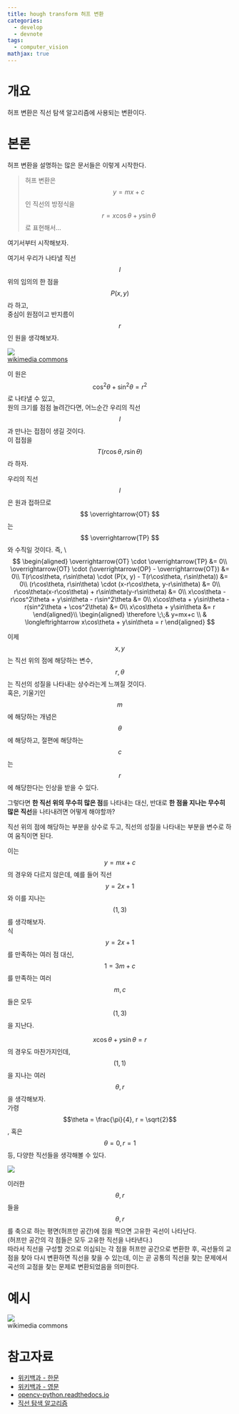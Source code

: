 ```yaml
---
title: hough transform 허프 변환
categories:
  - develop
  - devnote
tags:
  - computer_vision
mathjax: true
---
```

# 개요
허프 변환은 직선 탐색 알고리즘에 사용되는 변환이다.

# 본론
허프 변환을 설명하는 많은 문서들은 이렇게 시작한다.
> 허프 변환은 $$y = mx + c$$ 인 직선의 방정식을 $$ r = x \cos \theta + y \sin \theta $$ 로 표현해서...

여기서부터 시작해보자.

여기서 우리가 나타낼 직선 $$l$$ 위의 임의의 한 점을 $$P(x, y)$$라 하고,\
중심이 원점이고 반지름이 $$r$$인 원을 생각해보자.

![](https://upload.wikimedia.org/wikipedia/commons/e/e6/R_theta_line.GIF)\
[wikimedia commons](https://commons.wikimedia.org/wiki/File:R_theta_line.GIF)

이 원은 $$ \cos^2 \theta + \sin^2 \theta = r^2 $$ 로 나타낼 수 있고,\
원의 크기를 점점 늘려간다면, 어느순간 우리의 직선 $$l$$과 만나는 접점이 생길 것이다.\
이 접점을 $$ T(r\cos\theta, r\sin\theta) $$ 라 하자.

우리의 직선 $$l$$은 원과 접하므로 $$ \overrightarrow{OT} $$ 는 $$ \overrightarrow{TP} $$ 와 수직일 것이다. 즉, \ 
$$
\begin{aligned}
\overrightarrow{OT} \cdot \overrightarrow{TP} &= 0\\
\overrightarrow{OT} \cdot (\overrightarrow{OP} - \overrightarrow{OT}) &= 0\\
T(r\cos\theta, r\sin\theta) \cdot (P(x, y) - T(r\cos\theta, r\sin\theta)) &= 0\\
(r\cos\theta, r\sin\theta) \cdot (x-r\cos\theta, y-r\sin\theta) &= 0\\
r\cos\theta(x-r\cos\theta) + r\sin\theta(y-r\sin\theta) &= 0\\
x\cos\theta - r\cos^2\theta + y\sin\theta - r\sin^2\theta &= 0\\
x\cos\theta + y\sin\theta - r(sin^2\theta + \cos^2\theta) &= 0\\
x\cos\theta + y\sin\theta &= r
\end{aligned}\\
\begin{aligned}
\therefore \;\;& y=mx+c \\
& \longleftrightarrow x\cos\theta + y\sin\theta = r
\end{aligned}
$$

이제 $$x, y$$는 직선 위의 점에 해당하는 변수, $$ r, \theta$$는 직선의 성질을 나타내는 상수라는게 느껴질 것이다.\
혹은, 기울기인 $$m$$에 해당하는 개념은 $$\theta$$에 해당하고, 절편에 해당하는 $$c$$는 $$r$$에 해당한다는 인상을 받을 수 있다.

그렇다면 **한 직선 위의 무수히 많은 점**를 나타내는 대신, 반대로 **한 점을 지나는 무수히 많은 직선**을 나타내려면 어떻게 해야할까?

직선 위의 점에 해당하는 부분을 상수로 두고, 직선의 성질을 나타내는 부분을 변수로 하여 움직이면 된다.

이는 $$y=mx+c$$의 경우와 다르지 않은데, 예를 들어 직선 $$y=2x+1$$와 이를 지나는 $$(1, 3)$$를 생각해보자.\
식 $$y=2x+1$$ 를 만족하는 여러 점 대신, 
$$ 1=3m+c $$ 
를 만족하는 여러 $$m, c$$ 들은 모두 $$(1, 3)$$을 지난다.

$$ x\cos\theta + y\sin\theta = r $$ 의 경우도 마찬가지인데, $$(1, 1)$$을 지나는 여러 $$\theta, r$$을 생각해보자.\
가령 $$\theta = \frac{\pi}{4}, r = \sqrt{2}$$, 혹은 $$\theta = 0, r = 1$$등,  다양한 직선들을 생각해볼 수 있다.

![](https://opencv-python.readthedocs.io/en/latest/_images/image022.png)

이러한 $$\theta, r$$들을 $$\theta, r$$를 축으로 하는 평면(허프만 공간)에 점을 찍으면 고유한 곡선이 나타난다.\
(허프만 공간의 각 점들은 모두 고유한 직선을 나타낸다.)\
따라서 직선을 구성할 것으로 의심되는 각 점을 허프만 공간으로 변환한 후, 곡선들의 교점을 찾아 다시 변환하면 직선을 찾을 수 있는데, 이는 곧 공통의 직선을 찾는 문제에서 곡선의 교점을 찾는 문제로 변환되었음을 의미한다.

# 예시
![](https://upload.wikimedia.org/wikipedia/commons/1/1c/Hough-example-result-en.png)\
wikimedia commons


# 참고자료
* [위키백과 - 한문](https://ko.wikipedia.org/wiki/허프_변환)
* [위키백과 - 영문](https://en.wikipedia.org/wiki/Hough_transform)
* [opencv-python.readthedocs.io](https://opencv-python.readthedocs.io/en/latest/doc/25.imageHoughLineTransform/imageHoughLineTransform.html)
* [직선 탐색 알고리즘](https://en.wikipedia.org/wiki/Line_detection)
